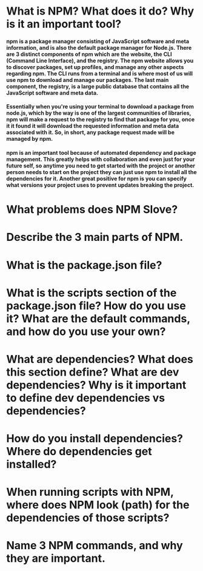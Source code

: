 # What is NPM? What does it do? Why is it an important tool?
#### npm is a package manager consisting of JavaScript software and meta information, and is also the default package manager for Node.js. There are 3 distinct components of npm which are the website, the CLI (Command Line Interface), and the registry. The npm website allows you to discover packages, set up profiles, and manage any other aspects regarding npm. The CLI runs from a terminal and is where most of us will use npm to download and manage our packages. The last main component, the registry, is a large public database that contains all the JavaScript software and meta data. 
#### Essentially when you're using your terminal to download a package from node.js, which by the way is one of the largest communities of libraries, npm will make a request to the registry to find that package for you, once it it found it will download the requested information and meta data associated with it. So, in short, any package request made will be managed by npm.
#### npm is an important tool because of automated dependency and package management. This greatly helps with collaboration and even just for your future self, so anytime you need to get started with the project or another person needs to start on the project they can just use npm to install all the dependencies for it. Another great positive for npm is you can specify what versions your project uses to prevent updates breaking the project.

# What problems does NPM Slove?
# Describe the 3 main parts of NPM.
# What is the package.json file?
# What is the scripts section of the package.json file? How do you use it? What are the default commands, and how do you use your own?
# What are dependencies? What does this section define? What are dev dependencies? Why is it important to define dev dependencies vs dependencies?
# How do you install dependencies? Where do dependencies get installed?
# When running scripts with NPM, where does NPM look (path) for the dependencies of those scripts?
# Name 3 NPM commands, and why they are important.
